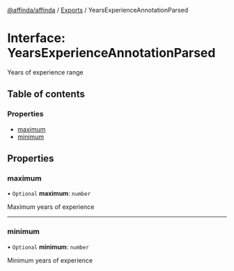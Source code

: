 [@affinda/affinda](../README.md) / [Exports](../modules.md) / YearsExperienceAnnotationParsed

# Interface: YearsExperienceAnnotationParsed

Years of experience range

## Table of contents

### Properties

- [maximum](YearsExperienceAnnotationParsed.md#maximum)
- [minimum](YearsExperienceAnnotationParsed.md#minimum)

## Properties

### maximum

• `Optional` **maximum**: `number`

Maximum years of experience

___

### minimum

• `Optional` **minimum**: `number`

Minimum years of experience
